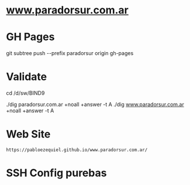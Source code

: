 # www.paradorsur.com.ar



# GH Pages

git subtree push --prefix paradorsur  origin gh-pages

# Validate 

cd /d/sw/BIND9

./dig       paradorsur.com.ar   +noall +answer -t A
./dig   www.paradorsur.com.ar   +noall +answer -t A



# Web Site

    https://pabloezequiel.github.io/www.paradorsur.com.ar/


# SSH Config purebas

